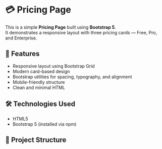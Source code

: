 # 💳 Pricing Page

This is a simple **Pricing Page** built using **Bootstrap 5**.  
It demonstrates a responsive layout with three pricing cards — Free, Pro, and Enterprise.

## 🚀 Features

- Responsive layout using Bootstrap Grid
- Modern card-based design
- Bootstrap utilities for spacing, typography, and alignment
- Mobile-friendly structure
- Clean and minimal HTML

## 🛠️ Technologies Used

- HTML5
- Bootstrap 5 (installed via npm)

## 📂 Project Structure

